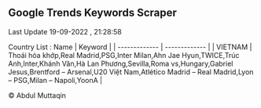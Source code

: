

## Google Trends Keywords Scraper 
 
Last Update 19-09-2022 , 21:28:58

Country List :
 Name  | Keyword |
| ------------- | ------------- |
| VIETNAM | Thoái hóa khớp,Real Madrid,PSG,Inter Milan,Ahn Jae Hyun,TWICE,Trúc Anh,Inter,Khánh Vân,Hà Lan Phương,Sevilla,Roma vs,Hungary,Gabriel Jesus,Brentford – Arsenal,U20 Việt Nam,Atlético Madrid – Real Madrid,Lyon – PSG,Milan – Napoli,YoonA |



© Abdul Muttaqin 

